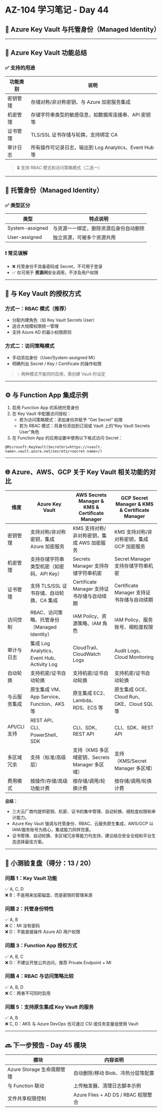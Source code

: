 
# AZ-104 学习笔记 - Day 44

## 🔐 Azure Key Vault 与托管身份（Managed Identity）

---

## 🏦 Azure Key Vault 功能总结

### ✅ 支持的用途
| 功能类别   | 说明                                                         |
|------------|--------------------------------------------------------------|
| 密钥管理   | 存储对称/非对称密钥、与 Azure 加密服务集成                  |
| 机密管理   | 存储字符串类型的敏感信息，如数据库连接串、API 密钥等        |
| 证书管理   | TLS/SSL 证书存储与轮换，支持绑定 CA                          |
| 审计日志   | 所有操作可记录日志，输出到 Log Analytics、Event Hub 等       |

> 🔒 支持 RBAC 模式和访问策略模式（二选一）

---

## 👤 托管身份（Managed Identity）

### ✅ 类型区分
| 类型                | 特点说明                                                   |
|---------------------|------------------------------------------------------------|
| System-assigned     | 与资源一一绑定，删除资源后身份自动删除                     |
| User-assigned       | 独立资源，可被多个资源共用                                 |

### ❗ 常见误解
- ❌ 托管身份不具备密码或 Secret，不可用于登录
- ✅ 仅可用于 **资源间**安全调用，不涉及用户权限

---

## 🔐 与 Key Vault 的授权方式

### 方式一：RBAC 模式（推荐）
- 分配内建角色（如 Key Vault Secrets User）
- 适合大规模权限统一管理
- 支持 Azure AD 的最小权限原则

### 方式二：访问策略模式
- 手动添加身份（User/System-assigned MI）
- 明确列出 Secret / Key / Certificate 的操作权限

> 💡 两种模式不能同时启用，需创建 Vault 时设定

---

## ⚙️ 与 Function App 集成示例

1. 启用 Function App 的系统托管身份  
2. 在 Key Vault 中配置访问授权：
   - 若为访问策略模式：添加身份并赋予 “Get Secret” 权限  
   - 若为 RBAC 模式：将身份添加到订阅或 Vault 上的“Key Vault Secrets User”角色
3. 在 Function App 的应用设置中使用以下格式访问 Secret：

```env
@Microsoft.KeyVault(SecretUri=https://<vault-name>.vault.azure.net/secrets/<secret-name>/)
```
---

## 🌐 Azure、AWS、GCP 关于 Key Vault 相关功能的对比

| 维度           | Azure Key Vault                                 | AWS Secrets Manager & KMS & Certificate Manager | GCP Secret Manager & KMS & Certificate Manager   |
|----------------|-------------------------------------------------|------------------------------------------------|--------------------------------------------------|
| 密钥管理       | 支持对称/非对称密钥，集成 Azure 加密服务        | KMS 支持对称/非对称密钥，集成 AWS 加密服务     | KMS 支持对称/非对称密钥，集成 GCP 加密服务       |
| 机密管理       | 支持存储字符串类型机密（如密码、API Key）       | Secrets Manager 支持存储字符串机密             | Secret Manager 支持存储字符串机密                |
| 证书管理       | 支持 TLS/SSL 证书存储、自动轮换、CA 集成         | Certificate Manager 支持证书存储与自动续期      | Certificate Manager 支持证书存储与自动续期        |
| 访问控制       | RBAC、访问策略、托管身份（Managed Identity）     | IAM Policy、资源策略、IAM 角色                  | IAM Policy、服务账号、细粒度权限                  |
| 审计与日志     | 集成 Log Analytics、Event Hub、Activity Log      | CloudTrail、CloudWatch Logs                     | Audit Logs、Cloud Monitoring                      |
| 自动轮换       | 支持机密/证书自动轮换                          | 支持机密/证书自动轮换                          | 支持机密/证书自动轮换                            |
| 与云服务集成   | 原生集成 VM、App Service、Function、AKS 等       | 原生集成 EC2、Lambda、RDS、ECS 等               | 原生集成 GCE、Cloud Run、GKE、Cloud SQL 等        |
| API/CLI 支持   | REST API、CLI、PowerShell、SDK                   | CLI、SDK、REST API                              | CLI、SDK、REST API                                |
| 多区域冗余     | 支持（标准/高级层）                             | 支持（KMS 多区域密钥、Secrets Manager 多区域）   | 支持（KMS/Secret Manager 多区域）                 |
| 费用模式       | 按操作/存储/高级功能计费                        | 按存储/调用/轮换计费                            | 按存储/调用/轮换计费                              |

**总结：**
- 三大云厂商均提供密钥、机密、证书的集中管理、自动轮换、细粒度权限和审计能力。
- Azure Key Vault 强调与托管身份、RBAC、云服务原生集成，AWS/GCP 以 IAM/服务账号为核心，集成能力同样完善。
- 证书管理、自动轮换、多区域冗余等能力均支持，建议结合安全合规和平台生态选择最佳方案。
---

## 🧪 小测验复盘（得分：13 / 20）

### 问题 1：Key Vault 功能
✅ A, C, D  
❌ B：不是用来加密磁盘，而是密钥的管理来源

### 问题 2：托管身份特性
✅ A, B  
❌ C：MI 没有密码  
❌ D：不能直接操作 Azure AD 用户权限

### 问题 3：Function App 授权方式
✅ A, B, C  
❌ D：不建议开放公共访问，推荐 Private Endpoint + MI

### 问题 4：RBAC 与访问策略比较
✅ A, B, D  
❌ C：两者不可同时启用

### 问题 5：支持原生集成 Key Vault 的服务
✅ A, B  
❌ C, D：AKS 与 Azure DevOps 也可通过 CSI 或任务变量组使用 Vault

---

## 🔜 下一步预告 - Day 45 模块

| 模块                     | 内容说明                             |
|--------------------------|--------------------------------------|
| Azure Storage 生命周期管理 | 自动删除/移动 Blob、冷热分层等配置   |
| 与 Function 联动         | 上传触发器、清理日志脚本示例         |
| 文件共享权限控制         | Azure Files + AD DS / RBAC 权限整合   |
